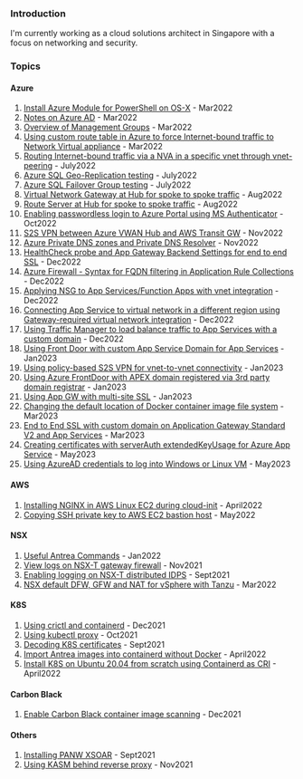 ### Introduction
I'm currently working as a cloud solutions architect in Singapore with a focus on networking and security.


### Topics
#### Azure
1. [Install Azure Module for PowerShell on OS-X](post12azuremodule.md) - Mar2022
2. [Notes on Azure AD](post10azuread.md) - Mar2022
3. [Overview of Management Groups](post11resourcegroups.md) - Mar2022
4. [Using custom route table in Azure to force Internet-bound traffic to Network Virtual appliance](post14azurert.md) - Mar2022
5. [Routing Internet-bound traffic via a NVA in a specific vnet through vnet-peering](post19vyosvnetpeering.md) - July2022
6. [Azure SQL Geo-Replication testing](post20azuresqlgeoreplica.md) - July2022
7. [Azure SQL Failover Group testing](post21azuresqlfailovergroup.md) - July2022
8. [Virtual Network Gateway at Hub for spoke to spoke traffic](post22hubspokevgw.md) - Aug2022
9. [Route Server at Hub for spoke to spoke traffic](post23hubspokers.md) - Aug2022
10. [Enabling passwordless login to Azure Portal using MS Authenticator](post26passwdless.md) - Oct2022
11. [S2S VPN between Azure VWAN Hub and AWS Transit GW](post27s2svwanaws.md) - Nov2022
12. [Azure Private DNS zones and Private DNS Resolver](post28azuredns.md) - Nov2022
13. [HealthCheck probe and App Gateway Backend Settings for end to end SSL](post29appgwssl.md) - Dec2022
14. [Azure Firewall - Syntax for FQDN filtering in Application Rule Collections](post30azurefwfqdnsyntax.md) - Dec2022
15. [Applying NSG to App Services/Function Apps with vnet integration](post31nsgtoappsvc.md) - Dec2022
16. [Connecting App Service to virtual network in a different region using Gateway-required virtual network integration](post32appsvcremotevnet.md) - Dec2022
17. [Using Traffic Manager to load balance traffic to App Services with a custom domain](post33trafficmgrappsvc.md) - Dec2022
18. [Using Front Door with custom App Service Domain for App Services](post34azurefdappsvc.md) - Jan2023
19. [Using policy-based S2S VPN for vnet-to-vnet connectivity](post35s2spolicy.md) - Jan2023
20. [Using Azure FrontDoor with APEX domain registered via 3rd party domain registrar](post36afdapexdomain.md) - Jan2023
21. [Using App GW with multi-site SSL](post37appgwmultisitessl.md) - Jan2023
22. [Changing the default location of Docker container image file system](post38changedockerimagelocation.md) - Mar2023
23. [End to End SSL with custom domain on Application Gateway Standard V2 and App Services](post39e2esslappgwappsvc.md) - Mar2023
24. [Creating certificates with serverAuth extendedKeyUsage for Azure App Service](post41certificateeku.md) - May2023
25. [Using AzureAD credentials to log into Windows or Linux VM](post40azureadloginvm.md) - May2023

#### AWS
1. [Installing NGINX in AWS Linux EC2 during cloud-init](post17ec2nginx.md) - April2022
2. [Copying SSH private key to AWS EC2 bastion host](post18scpaws.md) - May2022

#### NSX
1. [Useful Antrea Commands](post9antrea.md) - Jan2022
2. [View logs on NSX-T gateway firewall](post5-nsxtedge.md) - Nov2021
3. [Enabling logging on NSX-T distributed IDPS](post1-idps.md) - Sept2021
4. [NSX default DFW, GFW and NAT for vSphere with Tanzu](post13tkgs.md) - Mar2022

#### K8S
1. [Using crictl and containerd](post7crictl.md) - Dec2021
2. [Using kubectl proxy](post3-kubectlproxy.md) - Oct2021
3. [Decoding K8S certificates](post4-k8scert.md) - Sept2021
4. [Import Antrea images into containerd without Docker](post15antrea.md) - April2022
5. [Install K8S on Ubuntu 20.04 from scratch using Containerd as CRI](post16k8scontainerd.md) - April2022

#### Carbon Black
1. [Enable Carbon Black container image scanning](post8cbctl.md) - Dec2021

#### Others
1. [Installing PANW XSOAR](post2-xsoar.md) - Sept2021
2. [Using KASM behind reverse proxy](post6kasm.md) - Nov2021
